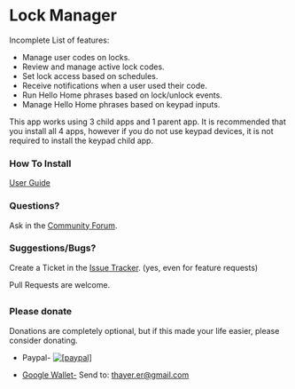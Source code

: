 # Lock Manager

Incomplete List of features:

* Manage user codes on locks.
* Review and manage active lock codes.
* Set lock access based on schedules.
* Receive notifications when a user used their code.
* Run Hello Home phrases based on lock/unlock events.
* Manage Hello Home phrases based on keypad inputs.

This app works using 3 child apps and 1 parent app.  It is recommended that you install all 4 apps, however if you do not use keypad devices, it is not required to install the keypad child app.

### How To Install
[User Guide](https://www.dropbox.com/s/pfi9ciqmxbjq9lo/guide.pdf?dl=0)


### Questions?
Ask in the [Community Forum](https://community.smartthings.com/t/release-lock-manager/63022).

### Suggestions/Bugs?
Create a Ticket in the [Issue Tracker](https://github.com/ethayer/lock-manager/issues).
(yes, even for feature requests)

Pull Requests are welcome.

##

### Please donate

Donations are completely optional, but if this made your life easier, please consider donating.

* Paypal- <a href="https://www.paypal.com/cgi-bin/webscr?cmd=_donations&business=LDYNH7HNKBWXJ&lc=US&item_name=Lock%20Code%20Manager%20Donation&item_number=40123&currency_code=USD&bn=PP%2dDonationsBF%3abtn_donate_SM%2egif%3aNonHosted"><img src="https://www.paypalobjects.com/en_US/i/btn/btn_donate_LG.gif" alt="[paypal]" /></a>

* [Google Wallet-](https://www.google.com/wallet/) Send to: thayer.er@gmail.com
